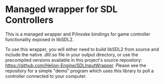 # Managed wrapper for SDL Controllers
This is a managed wrapper and P/Invoke bindings for game controller functionality exposed in libSDL2.

To use this wrapper, you will either need to build libSDL2 from source and include the native .dll/.so file in your output directory, or use the precompiled versions available in this project's source repository: https://github.com/Helion-Engine/SDLInputWrapper.  Please see the repository for a simple "demo" program which uses this library to poll a controller connected to your computer.